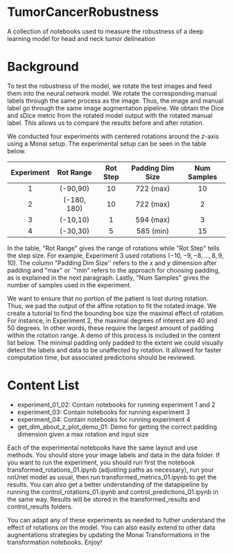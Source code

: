 # TumorCancerRobustness
A collection of notebooks used to measure the robustness of a deep learning model for head and neck tumor delineation

# Background #

To test the robustness of the model, we rotate the test images and feed them into the neural network model. We rotate the corresponding manual labels through the same process as the image. Thus, the image and manual label go through the same image augmentation pipeline. We obtain the Dice and sDice metric from the rotated model output with the rotated manual label. This allows us to compare the results before and after rotation. 

We conducted four experiments with centered rotations around the $z$-axis using a Monai setup. The experimental setup can be seen in the table below.


|  Experiment | Rot Range  | Rot Step | Padding Dim Size| Num Samples|
| :------------: |:---------------:| :-----:| :-----:|:-----:|
| 1 | (-90,90) | 10 | 722 (max) | 10 |
| 2 | (-180, 180) | 10 | 722 (max) | 2 |
| 3 | (-10,10) | 1 | 594 (max) | 3|
| 4 | (-30,30)| 5| 585 (min) | 15 |

In the table, "Rot Range" gives the range of rotations while "Rot Step" tells the step size. For example, Experiment 3 used rotations $(-10,-9,-8,...,8,9,10).$ The column "Padding Dim Size'' refers to the $x$ and $y$ dimension after padding and "max" or `"min" refers to the approach for choosing padding, as is explained in the next paragraph. Lastly, "Num Samples" gives the number of samples used in the experiment.

We want to ensure that no portion of the patient is lost during rotation. Thus, we pad the output of the affine rotation to fit the rotated image. We create a tutorial to find the bounding box size the maximal effect of rotation. For instance, in Experiment 2, the maximal degrees of interest are 40 and 50 degrees. In other words, these require the largest amount of padding within the rotation range. A demo of this process is included in the content list below. The minimal padding only padded to the extent we could visually detect the labels and data to be unaffected by rotation. It allowed for faster computation time, but associated predictions should be reviewed. 

# Content List #
- experiment_01_02: Contain notebooks for running experiment 1 and 2
- experiment_03: Contain notebooks for running experiment 3
- experiment_04: Contain notebooks for running experiment 4
- get_dim_about_z_plot_demo_01: Demo for getting the correct padding dimension given a max rotation and input size

Each of the experimental notebooks have the same layout and use methods. You should store your image labels and data in the data folder. If you want to run the experiment, you should run first the notebook transformed_rotations_01.ipynb (adjusting paths as necessary), run your nnUnet model as usual, then run transformed_metrics_01.ipynb to get the results. You can also get a better understanding of the datapipeline by running the control_rotations_01.ipynb and control_predictions_01.ipynb in the same way. Results will be stored in the transformed_results and control_results folders. 

You can adapt any of these experiments as needed to futher understand the effect of rotations on the model. You can also easily extend to other data augnentations strategies by updating the Monai Transformations in the transformation notebooks. Enjoy!
